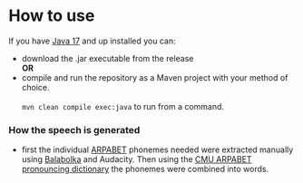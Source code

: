 # How to use
If you have [Java 17](https://www.oracle.com/java/technologies/javase/jdk17-archive-downloads.html) and up installed you can:
- download the .jar executable from the release   
**OR**
- compile and run the repository as a Maven project with your method of choice.</br></br>
`mvn clean compile exec:java` to run from a command.  

### How the speech is generated  
- first the individual [ARPABET](https://en.wikipedia.org/wiki/ARPABET) phonemes needed were extracted manually using [Balabolka](https://balabolka.en.softonic.com/) and Audacity. Then using the [CMU ARPABET pronouncing dictionary](http://www.speech.cs.cmu.edu/cgi-bin/cmudict) the phonemes were combined into words.
